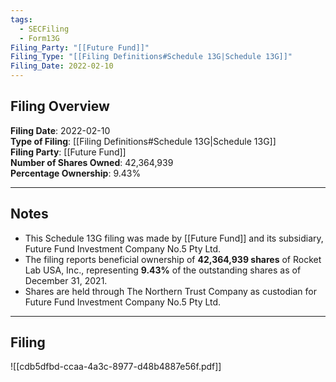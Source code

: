 ```yaml
---
tags:
  - SECFiling
  - Form13G
Filing_Party: "[[Future Fund]]"
Filing_Type: "[[Filing Definitions#Schedule 13G|Schedule 13G]]"
Filing_Date: 2022-02-10
---
```


## Filing Overview

**Filing Date**: 2022-02-10  
**Type of Filing**: [[Filing Definitions#Schedule 13G|Schedule 13G]]  
**Filing Party**: [[Future Fund]]  
**Number of Shares Owned**: 42,364,939  
**Percentage Ownership**: 9.43%

---

## Notes

- This Schedule 13G filing was made by [[Future Fund]] and its subsidiary, Future Fund Investment Company No.5 Pty Ltd.
- The filing reports beneficial ownership of **42,364,939 shares** of Rocket Lab USA, Inc., representing **9.43%** of the outstanding shares as of December 31, 2021.
- Shares are held through The Northern Trust Company as custodian for Future Fund Investment Company No.5 Pty Ltd.

---

## Filing

![[cdb5dfbd-ccaa-4a3c-8977-d48b4887e56f.pdf]]

